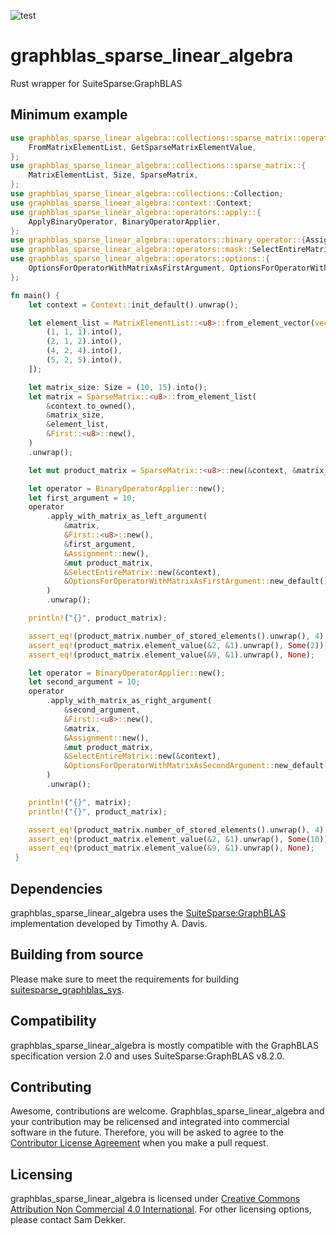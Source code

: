 ![test](https://github.com/code-sam/graphblas_sparse_linear_algebra/actions/workflows/test_main.yml/badge.svg?branch=main)
# graphblas_sparse_linear_algebra
Rust wrapper for SuiteSparse:GraphBLAS

## Minimum example
```rust
use graphblas_sparse_linear_algebra::collections::sparse_matrix::operations::{
    FromMatrixElementList, GetSparseMatrixElementValue,
};
use graphblas_sparse_linear_algebra::collections::sparse_matrix::{
    MatrixElementList, Size, SparseMatrix,
};
use graphblas_sparse_linear_algebra::collections::Collection;
use graphblas_sparse_linear_algebra::context::Context;
use graphblas_sparse_linear_algebra::operators::apply::{
    ApplyBinaryOperator, BinaryOperatorApplier,
};
use graphblas_sparse_linear_algebra::operators::binary_operator::{Assignment, First};
use graphblas_sparse_linear_algebra::operators::mask::SelectEntireMatrix;
use graphblas_sparse_linear_algebra::operators::options::{
    OptionsForOperatorWithMatrixAsFirstArgument, OptionsForOperatorWithMatrixAsSecondArgument,
};

fn main() {
    let context = Context::init_default().unwrap();

    let element_list = MatrixElementList::<u8>::from_element_vector(vec![
        (1, 1, 1).into(),
        (2, 1, 2).into(),
        (4, 2, 4).into(),
        (5, 2, 5).into(),
    ]);

    let matrix_size: Size = (10, 15).into();
    let matrix = SparseMatrix::<u8>::from_element_list(
        &context.to_owned(),
        &matrix_size,
        &element_list,
        &First::<u8>::new(),
    )
    .unwrap();

    let mut product_matrix = SparseMatrix::<u8>::new(&context, &matrix_size).unwrap();

    let operator = BinaryOperatorApplier::new();
    let first_argument = 10;
    operator
        .apply_with_matrix_as_left_argument(
            &matrix,
            &First::<u8>::new(),
            &first_argument,
            &Assignment::new(),
            &mut product_matrix,
            &SelectEntireMatrix::new(&context),
            &OptionsForOperatorWithMatrixAsFirstArgument::new_default(),
        )
        .unwrap();

    println!("{}", product_matrix);

    assert_eq!(product_matrix.number_of_stored_elements().unwrap(), 4);
    assert_eq!(product_matrix.element_value(&2, &1).unwrap(), Some(2));
    assert_eq!(product_matrix.element_value(&9, &1).unwrap(), None);

    let operator = BinaryOperatorApplier::new();
    let second_argument = 10;
    operator
        .apply_with_matrix_as_right_argument(
            &second_argument,
            &First::<u8>::new(),
            &matrix,
            &Assignment::new(),
            &mut product_matrix,
            &SelectEntireMatrix::new(&context),
            &OptionsForOperatorWithMatrixAsSecondArgument::new_default(),
        )
        .unwrap();

    println!("{}", matrix);
    println!("{}", product_matrix);

    assert_eq!(product_matrix.number_of_stored_elements().unwrap(), 4);
    assert_eq!(product_matrix.element_value(&2, &1).unwrap(), Some(10));
    assert_eq!(product_matrix.element_value(&9, &1).unwrap(), None);
 }
 ```

## Dependencies
graphblas_sparse_linear_algebra uses the [SuiteSparse:GraphBLAS](https://github.com/DrTimothyAldenDavis/GraphBLAS) implementation developed by Timothy A. Davis.

## Building from source
Please make sure to meet the requirements for building [suitesparse_graphblas_sys](https://crates.io/crates/suitesparse_graphblas_sys).

## Compatibility
graphblas_sparse_linear_algebra is mostly compatible with the GraphBLAS specification version 2.0 and uses SuiteSparse:GraphBLAS v8.2.0.

## Contributing
Awesome, contributions are welcome. Graphblas_sparse_linear_algebra and your contribution may be relicensed and integrated into commercial software in the future. Therefore, you will be asked to agree to the [Contributor License Agreement](https://github.com/code-sam/graphblas_sparse_linear_algebra/blob/main/Contributor_License_Agreement.md) when you make a pull request.

## Licensing
graphblas_sparse_linear_algebra is licensed under [Creative Commons Attribution Non Commercial 4.0 International](https://creativecommons.org/licenses/by-nc/4.0/legalcode). For other licensing options, please contact Sam Dekker.
